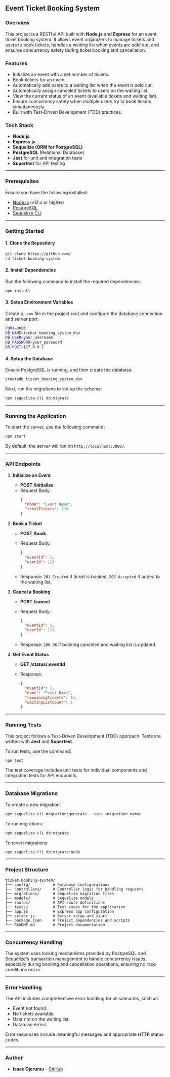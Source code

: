 ## Event Ticket Booking System

### Overview

This project is a RESTful API built with **Node.js** and **Express** for an event ticket booking system. It allows event organizers to manage tickets and users to book tickets, handles a waiting list when events are sold out, and ensures concurrency safety during ticket booking and cancellation.

### Features

- Initialize an event with a set number of tickets.
- Book tickets for an event.
- Automatically add users to a waiting list when the event is sold out.
- Automatically assign canceled tickets to users on the waiting list.
- View the current status of an event (available tickets and waiting list).
- Ensure concurrency safety when multiple users try to book tickets simultaneously.
- Built with Test-Driven Development (TDD) practices.

### Tech Stack

- **Node.js**
- **Express.js**
- **Sequelize (ORM for PostgreSQL)**
- **PostgreSQL** (Relational Database)
- **Jest** for unit and integration tests
- **Supertest** for API testing

---

### Prerequisites

Ensure you have the following installed:

- [Node.js](https://nodejs.org/en/download/) (v12.x or higher)
- [PostgreSQL](https://www.postgresql.org/download/)
- [Sequelize CLI](https://sequelize.org/master/manual/migrations.html)

---

### Getting Started

#### 1. Clone the Repository

```bash
git clone https://github.com/
cd ticket-booking-system
```

#### 2. Install Dependencies

Run the following command to install the required dependencies:

```bash
npm install
```

#### 3. Setup Environment Variables

Create a `.env` file in the project root and configure the database connection and server port:

```bash
PORT=3000
DB_NAME=ticket_booking_system_dev
DB_USER=your_username
DB_PASSWORD=your_password
DB_HOST=127.0.0.1
```

#### 4. Setup the Database

Ensure PostgreSQL is running, and then create the database:

```bash
createdb ticket_booking_system_dev
```

Next, run the migrations to set up the schema:

```bash
npx sequelize-cli db:migrate
```

---

### Running the Application

To start the server, use the following command:

```bash
npm start
```

By default, the server will run on `http://localhost:3000/`.

---

### API Endpoints

1. **Initialize an Event**

   - **POST /initialize**
   - Request Body:
     ```json
     {
       "name": "Event Name",
       "totalTickets": 100
     }
     ```

2. **Book a Ticket**

   - **POST /book**
   - Request Body:
     ```json
     {
       "eventId": 1,
       "userId": 123
     }
     ```

   - Response: `201 Created` if ticket is booked, `202 Accepted` if added to the waiting list.

3. **Cancel a Booking**

   - **POST /cancel**
   - Request Body:
     ```json
     {
       "eventId": 1,
       "userId": 123
     }
     ```

   - Response: `200 OK` if booking canceled and waiting list is updated.

4. **Get Event Status**

   - **GET /status/:eventId**

   - Response:
     ```json
     {
       "eventId": 1,
       "name": "Event Name",
       "remainingTickets": 10,
       "waitingListCount": 5
     }
     ```

---

### Running Tests

This project follows a Test-Driven Development (TDD) approach. Tests are written with **Jest** and **Supertest**.

To run tests, use the command:

```bash
npm test
```

The test coverage includes unit tests for individual components and integration tests for API endpoints.

---

### Database Migrations

To create a new migration:

```bash
npx sequelize-cli migration:generate --name <migration_name>
```

To run migrations:

```bash
npx sequelize-cli db:migrate
```

To revert migrations:

```bash
npx sequelize-cli db:migrate:undo
```

---

### Project Structure

```
ticket-booking-system/
├── config/          # Database configurations
├── controllers/     # Controller logic for handling requests
├── migrations/      # Sequelize migration files
├── models/          # Sequelize models
├── routes/          # API route definitions
├── tests/           # Test cases for the application
├── app.js           # Express app configuration
├── server.js        # Server setup and start
├── package.json     # Project dependencies and scripts
└── README.md        # Project documentation
```

---

### Concurrency Handling

The system uses locking mechanisms provided by PostgreSQL and Sequelize's transaction management to handle concurrency issues, especially during booking and cancellation operations, ensuring no race conditions occur.

---

### Error Handling

The API includes comprehensive error handling for all scenarios, such as:

- Event not found.
- No tickets available.
- User not on the waiting list.
- Database errors.

Error responses include meaningful messages and appropriate HTTP status codes.

---

### Author

- **Isaac Ojerumu** - [GitHub](https://github.com/OjerIsaac)